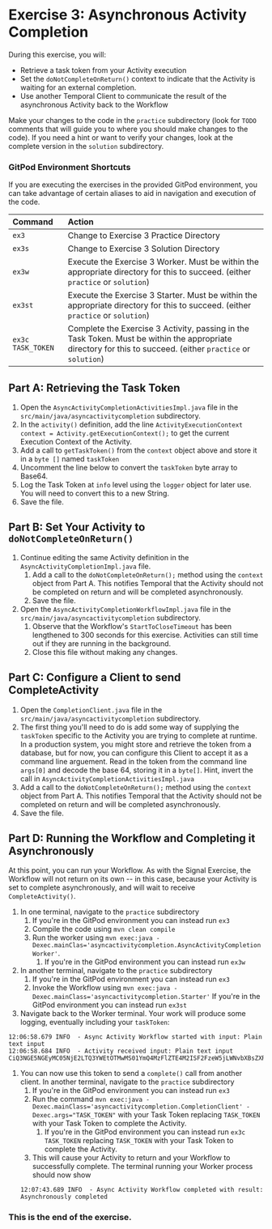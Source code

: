 # Exercise 3: Asynchronous Activity Completion

During this exercise, you will:

- Retrieve a task token from your Activity execution
- Set the `doNotCompleteOnReturn()` context to indicate that the Activity is waiting for an external completion.
- Use another Temporal Client to communicate the result of the asynchronous Activity back to the Workflow

Make your changes to the code in the `practice` subdirectory (look for `TODO` comments that will guide you to where you should make changes to the code). If you need a hint or want to verify your changes, look at the complete version in the `solution` subdirectory.

### GitPod Environment Shortcuts

If you are executing the exercises in the provided GitPod environment, you
can take advantage of certain aliases to aid in navigation and execution of
the code.

| Command           | Action                                                                                                                                                       |
| :---------------- | :----------------------------------------------------------------------------------------------------------------------------------------------------------- |
| `ex3`             | Change to Exercise 3 Practice Directory                                                                                                                      |
| `ex3s`            | Change to Exercise 3 Solution Directory                                                                                                                      |
| `ex3w`            | Execute the Exercise 3 Worker. Must be within the appropriate directory for this to succeed. (either `practice` or `solution`)                               |
| `ex3st`           | Execute the Exercise 3 Starter. Must be within the appropriate directory for this to succeed. (either `practice` or `solution`)                              |
| `ex3c TASK_TOKEN` | Complete the Exercise 3 Activity, passing in the Task Token. Must be within the appropriate directory for this to succeed. (either `practice` or `solution`) |

## Part A: Retrieving the Task Token

1. Open the `AsyncActivityCompletionActivitiesImpl.java` file in the `src/main/java/asyncactivitycompletion` subdirectory.
1. In the `activity()` definition, add the line `ActivityExecutionContext context = Activity.getExecutionContext();` to get the current Execution Context of the Activity.
1. Add a call to `getTaskToken()` from the `context` object above and store it in a `byte []` named `taskToken`
1. Uncomment the line below to convert the `taskToken` byte array to Base64.
1. Log the Task Token at `info` level using the `logger` object for later use. You will need to convert this to a new String.
1. Save the file.

## Part B: Set Your Activity to `doNotCompleteOnReturn()`

1. Continue editing the same Activity definition in the `AsyncActivityCompletionImpl.java` file.
   1. Add a call to the `doNotCompleteOnReturn();` method using the `context` object from Part A. This notifies
      Temporal that the Activity should not be completed on return and will be completed asynchronously.
   1. Save the file.
1. Open the `AsyncActivityCompletionWorkflowImpl.java` file in the `src/main/java/asyncactivitycompletion` subdirectory.
   1. Observe that the Workflow's `StartToCloseTimeout` has been lengthened to 300 seconds for this exercise. Activities can still time out if they are running in the background.
   1. Close this file without making any changes.

## Part C: Configure a Client to send CompleteActivity

1. Open the `CompletionClient.java` file in the `src/main/java/asyncactivitycompletion` subdirectory.
1. The first thing you'll need to do is add some way of supplying the `taskToken` specific to the Activity you are trying to complete at runtime. In a production system, you might store and retrieve the token from a database, but for now, you can configure this Client to accept it as a command line arguement. Read in the token from the command line `args[0]` and decode the base 64, storing it in a `byte[]`. Hint, invert the call in `AsyncActivityCompletionActivitiesImpl.java`
1. Add a call to the `doNotCompleteOnReturn();` method using the `context` object from Part A. This notifies Temporal that the Activity should not be completed on return and will be completed asynchronously.
1. Save the file.

## Part D: Running the Workflow and Completing it Asynchronously

At this point, you can run your Workflow. As with the Signal Exercise, the Workflow will not return on its own -- in this case, because your Activity is set to complete asynchronously, and will wait to receive `CompleteActivity()`.

1. In one terminal, navigate to the `practice` subdirectory
   1. If you're in the GitPod environment you can instead run `ex3`
   1. Compile the code using `mvn clean compile`
   1. Run the worker using `mvn exec:java -Dexec.mainClas='asyncactivitycompletion.AsyncActivityCompletionWorker'`.
      1. If you're in the GitPod environment you can instead run `ex3w`
1. In another terminal, navigate to the `practice` subdirectory
   1. If you're in the GitPod environment you can instead run `ex3`
   1. Invoke the Workflow using `mvn exec:java -Dexec.mainClass='asyncactivitycompletion.Starter'`
      If you're in the GitPod environment you can instead run `ex3st`
1. Navigate back to the Worker terminal. Your work will produce some logging, eventually including your `taskToken`:

```
12:06:58.679 INFO  - Async Activity Workflow started with input: Plain text input
12:06:58.684 INFO  - Activity received input: Plain text input
CiQ3NGE5NGEyMC05NjE2LTQ3YWEtOTMwMS01YmQ4MzFlZTE4M2ISF2FzeW5jLWNvbXBsZXRlLXdvcmtmbG93GiQzZWY3YjE0YS1lMzdiLTQ3NGItOTIyMS1iN2UyYjM3MGU0MGMgBSgBMiRhMzMxN2E1My0xMzMwLTM4N2YtYTBiNC1kN2RjMjAzNjAwY2NCCEFjdGl2aXR5SggIARC+gEAYAQ==
```

1. You can now use this token to send a `complete()` call from another client. In another terminal, navigate to the `practice` subdirectory
   1. If you're in the GitPod environment you can instead run `ex3`
   1. Run the command `mvn exec:java -Dexec.mainClass='asyncactivitycompletion.CompletionClient' -Dexec.args="TASK_TOKEN"` with your Task Token replacing `TASK_TOKEN` with your Task Token to complete the Activity.
      1. If you're in the GitPod environment you can instead run `ex3c TASK_TOKEN` replacing `TASK_TOKEN` with your Task Token to complete the Activity.
   1. This will cause your Activity to return and your Workflow to successfully complete. The terminal running your Worker process should now show
   ```
   12:07:43.689 INFO  - Async Activity Workflow completed with result: Asynchronously completed
   ```

### This is the end of the exercise.
